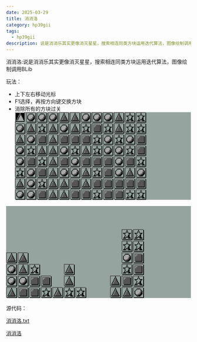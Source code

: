 ```yaml
---
date: 2025-03-29
title: 消消洛
category: hp39gii
tags:
  - hp39gii
description: 说是消消乐其实更像消灭星星，搜索相连同类方块运用迭代算法，图像绘制调用BLib
---
```

消消洛:说是消消乐其实更像消灭星星，搜索相连同类方块运用迭代算法，图像绘制调用BLib

玩法：
- 上下左右移动光标
- F1选择，再按方向键交换方块
- 消除所有的方块过关
![left|240](/posts/files/Pasted%20image%2020250329170147.png)

![left|240](posts/files/Pasted%20image%2020250329170318.png)

源代码：

<a href="/code/消消洛.txt" download>消消洛.txt</a>

[消消洛](/code/消消洛.txt)